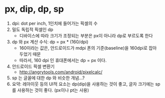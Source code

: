 # px, dip, dp, sp

1. dpi: dot per inch, 1인치에 들어가는 픽셀의 수
2. 밀도 독립적 픽셀인 dp
    - 디바이스에 따라 크기가 조정되는 부분은 px이 아니라 dp로 부르도록 한다
3. dp 와 px 계산 수식: dp = px * (160/dpi)
    - 160이라는 값은, 안드로이드가 mdpi 폰의 기준(baseline)을 160dpi로 잡아 두었기 때문
    - 따라서, 160 dpi 인 휴대폰에서는 dp = px 이다.
4. 안드로이드 픽셀 변환기
    - http://angrytools.com/android/pixelcalc/
5. sp 는 글꼴에 대한 dp 와 비슷한 개념...?
6. 요약: 레아이웃 등의 UI적 요소는 dp(dip)을 사용하는 것이 좋고, 글자 크기에는 sp를 사용하는 것이 좋다. (px이나 pt는 사용)
